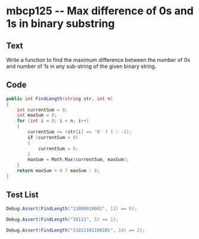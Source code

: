 # mbcp125 -- Max difference of 0s and 1s in binary substring

## Text

Write a function to find the maximum difference between the number of 0s and number of 1s in any sub-string of the given binary string.

## Code

```csharp
public int FindLength(string str, int n) 
{ 
    int currentSum = 0; 
    int maxSum = 0; 
    for (int i = 0; i < n; i++) 
    { 
        currentSum += (str[i] == '0' ? 1 : -1); 
        if (currentSum < 0) 
        { 
            currentSum = 0; 
        } 
        maxSum = Math.Max(currentSum, maxSum); 
    } 
    return maxSum > 0 ? maxSum : 0; 
}
```

## Test List

```csharp
Debug.Assert(FindLength("11000010001", 11) == 6);
```

```csharp
Debug.Assert(FindLength("10111", 5) == 1);
```

```csharp
Debug.Assert(FindLength("11011101100101", 14) == 2);
```
